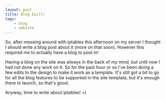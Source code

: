 ```yaml
---
layout: post
title: Blog built!
tags:
    - blog
    - website
---
```

So, after messing around with iptables this afternoon on my server I thought I should write a blog post about it (more on that soon). However this required me to actually have a blog to post in!

Having a blog on the site was always in the back of my mind, but until now I had not done any work on it. So for the past hour or so I've been doing a few edits to the design to make it work as a template. It's still got a bit to go for all the blog features to be supported in the site template, but it's enough there to launch, so that's good.

Anyway, time to write about iptables! =)
